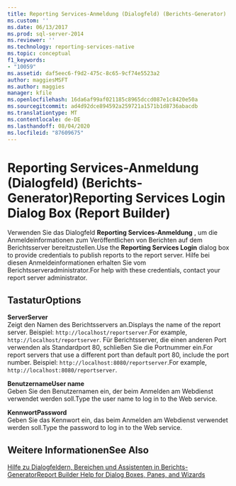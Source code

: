 ```yaml
---
title: Reporting Services-Anmeldung (Dialogfeld) (Berichts-Generator) | Microsoft-Dokumentation
ms.custom: ''
ms.date: 06/13/2017
ms.prod: sql-server-2014
ms.reviewer: ''
ms.technology: reporting-services-native
ms.topic: conceptual
f1_keywords:
- "10059"
ms.assetid: daf5eec6-f9d2-475c-8c65-9cf74e5523a2
author: maggiesMSFT
ms.author: maggies
manager: kfile
ms.openlocfilehash: 16da6af99af021185c8965dccd087e1c8420e50a
ms.sourcegitcommit: ad4d92dce894592a259721a1571b1d8736abacdb
ms.translationtype: MT
ms.contentlocale: de-DE
ms.lasthandoff: 08/04/2020
ms.locfileid: "87609675"
---
```

# <a name="reporting-services-login-dialog-box-report-builder"></a><span data-ttu-id="ff348-102">Reporting Services-Anmeldung (Dialogfeld) (Berichts-Generator)</span><span class="sxs-lookup"><span data-stu-id="ff348-102">Reporting Services Login Dialog Box (Report Builder)</span></span>
  <span data-ttu-id="ff348-103">Verwenden Sie das Dialogfeld **Reporting Services-Anmeldung** , um die Anmeldeinformationen zum Veröffentlichen von Berichten auf dem Berichtsserver bereitzustellen.</span><span class="sxs-lookup"><span data-stu-id="ff348-103">Use the **Reporting Services Login** dialog box to provide credentials to publish reports to the report server.</span></span> <span data-ttu-id="ff348-104">Hilfe bei diesen Anmeldeinformationen erhalten Sie vom Berichtsserveradministrator.</span><span class="sxs-lookup"><span data-stu-id="ff348-104">For help with these credentials, contact your report server administrator.</span></span>  
  
## <a name="options"></a><span data-ttu-id="ff348-105">Tastatur</span><span class="sxs-lookup"><span data-stu-id="ff348-105">Options</span></span>  
 <span data-ttu-id="ff348-106">**Server**</span><span class="sxs-lookup"><span data-stu-id="ff348-106">**Server**</span></span>  
 <span data-ttu-id="ff348-107">Zeigt den Namen des Berichtsservers an.</span><span class="sxs-lookup"><span data-stu-id="ff348-107">Displays the name of the report server.</span></span> <span data-ttu-id="ff348-108">Beispiel: `http://localhost/reportserver`.</span><span class="sxs-lookup"><span data-stu-id="ff348-108">For example, `http://localhost/reportserver`.</span></span> <span data-ttu-id="ff348-109">Für Berichtsserver, die einen anderen Port verwenden als Standardport 80, schließen Sie die Portnummer ein.</span><span class="sxs-lookup"><span data-stu-id="ff348-109">For report servers that use a different port than default port 80, include the port number.</span></span> <span data-ttu-id="ff348-110">Beispiel: `http://localhost:8080/reportserver`.</span><span class="sxs-lookup"><span data-stu-id="ff348-110">For example, `http://localhost:8080/reportserver`.</span></span>  
  
 <span data-ttu-id="ff348-111">**Benutzername**</span><span class="sxs-lookup"><span data-stu-id="ff348-111">**User name**</span></span>  
 <span data-ttu-id="ff348-112">Geben Sie den Benutzernamen ein, der beim Anmelden am Webdienst verwendet werden soll.</span><span class="sxs-lookup"><span data-stu-id="ff348-112">Type the user name to log in to the Web service.</span></span>  
  
 <span data-ttu-id="ff348-113">**Kennwort**</span><span class="sxs-lookup"><span data-stu-id="ff348-113">**Password**</span></span>  
 <span data-ttu-id="ff348-114">Geben Sie das Kennwort ein, das beim Anmelden am Webdienst verwendet werden soll.</span><span class="sxs-lookup"><span data-stu-id="ff348-114">Type the password to log in to the Web service.</span></span>  
  
## <a name="see-also"></a><span data-ttu-id="ff348-115">Weitere Informationen</span><span class="sxs-lookup"><span data-stu-id="ff348-115">See Also</span></span>  
 [<span data-ttu-id="ff348-116">Hilfe zu Dialogfeldern, Bereichen und Assistenten in Berichts-Generator</span><span class="sxs-lookup"><span data-stu-id="ff348-116">Report Builder Help for Dialog Boxes, Panes, and Wizards</span></span>](../report-builder-help-for-dialog-boxes-panes-and-wizards.md)  
  
  
